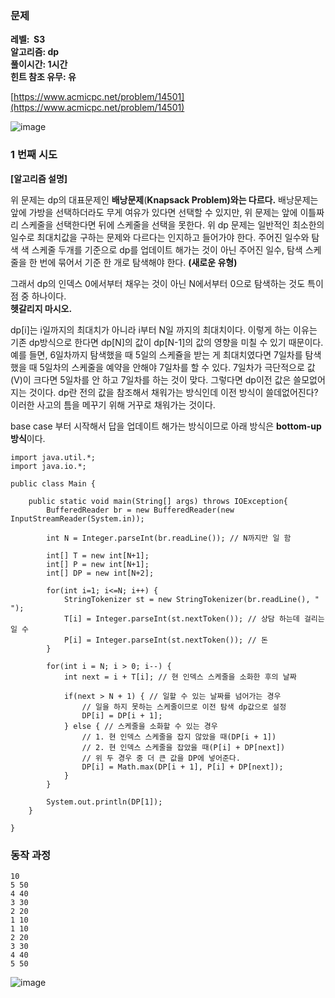 ### **문제**         

**레벨:  S3  
알고리즘: dp**  
**풀이시간: 1시간  
힌트 참조 유무: 유**

[https://www.acmicpc.net/problem/14501](https://www.acmicpc.net/problem/14501)

![image](https://github.com/sunwon12/Today-I-Learn/assets/92251131/bb3abaa1-131b-4c87-90a6-d1e1e828c8f8)

### **1 번째 시도**   

**\[알고리즘 설명\]**

위 문제는 dp의 대표문제인 **배낭문제**(**Knapsack Problem)와는 다르다.** 배낭문제는 앞에 가방을 선택하더라도 무게 여유가 있다면 선택할 수 있지만, 위 문제는 앞에 이틀짜리 스케줄을 선택한다면 뒤에 스케줄을 선택을 못한다. 위 dp 문제는 일반적인 최소한의 일수로 최대치값을 구하는 문제와 다르다는 인지하고 들어가야 한다. 주어진 일수와 탐색 색 스케줄 두개를 기준으로 dp를 업데이트 해가는 것이 아닌 주어진 일수, 탐색 스케줄을 한 번에 묶어서 기준 한 개로 탐색해야 한다. **(새로운 유형)**

그래서 dp의 인덱스 0에서부터 채우는 것이 아닌 N에서부터 0으로 탐색하는 것도 특이점 중 하나이다.  
**헷갈리지 마시오.**

dp\[i\]는 i일까지의 최대치가 아니라 i부터 N일 까지의 최대치이다. 이렇게 하는 이유는 기존 dp방식으로 한다면 dp\[N\]의 값이 dp\[N-1\]의 값의 영향을 미칠 수 있기 때문이다. 예를 들면, 6일차까지 탐색했을 때 5일의 스케쥴을 받는 게 최대치였다면 7일차를 탐색했을 때 5일차의 스케줄을 예약을 안해야 7일차를 할 수 있다. 7일차가 극단적으로 값(V)이 크다면 5일차를 안 하고 7일차를 하는 것이 맞다. 그렇다면 dp이전 값은 쓸모없어지는 것이다. dp란 전의 값을 참조해서 채워가는 방식인데 이전 방식이 쓸데없어진다? 이러한 사고의 틈을 메꾸기 위해 거꾸로 채워가는 것이다. 

base case 부터 시작해서 답을 업데이트 해가는 방식이므로 아래 방식은 **bottom-up 방식**이다.

```
import java.util.*;
import java.io.*;

public class Main {
	
	public static void main(String[] args) throws IOException{
		BufferedReader br = new BufferedReader(new InputStreamReader(System.in));
		
		int N = Integer.parseInt(br.readLine()); // N까지만 일 함
		
		int[] T = new int[N+1];
		int[] P = new int[N+1];
		int[] DP = new int[N+2];
		
		for(int i=1; i<=N; i++) {
			StringTokenizer st = new StringTokenizer(br.readLine(), " ");
			T[i] = Integer.parseInt(st.nextToken()); // 상담 하는데 걸리는 일 수
			P[i] = Integer.parseInt(st.nextToken()); // 돈
		}
		
		for(int i = N; i > 0; i--) {
			int next = i + T[i]; // 현 인덱스 스케줄을 소화한 후의 날짜
			
			if(next > N + 1) { // 일할 수 있는 날짜를 넘어가는 경우
				// 일을 하지 못하는 스케줄이므로 이전 탐색 dp값으로 설정
				DP[i] = DP[i + 1];
			} else { // 스케줄을 소화할 수 있는 경우
				// 1. 현 인덱스 스케줄을 잡지 않았을 때(DP[i + 1])
				// 2. 현 인덱스 스케줄을 잡았을 때(P[i] + DP[next])
				// 위 두 경우 중 더 큰 값을 DP에 넣어준다.
				DP[i] = Math.max(DP[i + 1], P[i] + DP[next]);
			}
		}
		
		System.out.println(DP[1]);
	}

}
```

### **동작 과정** 

```
10
5 50
4 40
3 30
2 20
1 10
1 10
2 20
3 30
4 40
5 50
```

![image](https://github.com/sunwon12/Today-I-Learn/assets/92251131/9ed26fd2-bdcb-4c90-b64d-b0a22b440b52)
